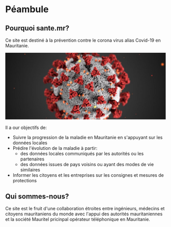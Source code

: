 # Péambule

## Pourquoi sante.mr?

Ce site est destiné à la prévention contre le corona virus alias Covid-19 en Mauritanie.

![Credit: Boston University](.gitbook/assets/istock-1204033162-1500x624-1200x500.jpg)

Il a our objectifs  de:

* Suivre la progression de la maladie en Mauritanie en s'appuyant sur les données locales
* Prédire l'évolution de la maladie à partir:
  * des données locales communiqués par les autorités ou les partenaires
  * des données issues de pays voisins ou ayant des modes de vie similaires
*  Informer les citoyens et les entreprises sur les consignes et mesures de protections 

## Qui sommes-nous?

Ce site est le fruit d'une collaboration étroites entre ingénieurs, médecins et citoyens mauritaniens du monde avec l'appui des autorités mauritaniennes et la société Mauritel pricinpal opérateur téléphonique en Mauritanie.

